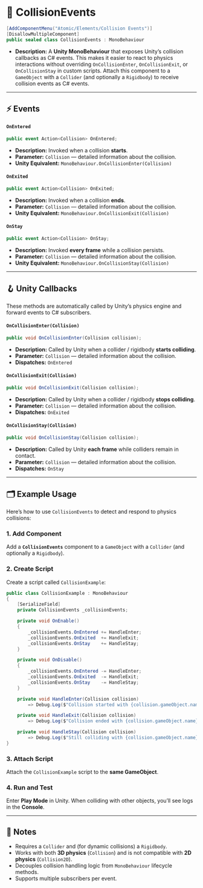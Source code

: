 # 🧩 CollisionEvents

```csharp
[AddComponentMenu("Atomic/Elements/Collision Events")]
[DisallowMultipleComponent]
public sealed class CollisionEvents : MonoBehaviour
```

- **Description:** A **Unity MonoBehaviour** that exposes Unity’s collision callbacks as C# events. This makes it easier to react to physics interactions without overriding `OnCollisionEnter`, `OnCollisionExit`, or `OnCollisionStay` in custom scripts. Attach this component to a `GameObject` with a `Collider` (and optionally a `Rigidbody`) to receive collision events as C# events.



---

## ⚡ Events

#### `OnEntered`
```csharp
public event Action<Collision> OnEntered;
```
- **Description:** Invoked when a collision **starts**.
- **Parameter:** `Collision` — detailed information about the collision.
- **Unity Equivalent:** `MonoBehaviour.OnCollisionEnter(Collision)`

#### `OnExited`
```csharp
public event Action<Collision> OnExited;
```
- **Description:** Invoked when a collision **ends**.
- **Parameter:** `Collision` — detailed information about the collision.
- **Unity Equivalent:** `MonoBehaviour.OnCollisionExit(Collision)`

#### `OnStay`
```csharp
public event Action<Collision> OnStay;
```
- **Description:** Invoked **every frame** while a collision persists.
- **Parameter:** `Collision` — detailed information about the collision.
- **Unity Equivalent:** `MonoBehaviour.OnCollisionStay(Collision)`

---

## 🪝 Unity Callbacks

These methods are automatically called by Unity’s physics engine and forward events to C# subscribers.

#### `OnCollisionEnter(Collision)`
```csharp
public void OnCollisionEnter(Collision collision);
```
- **Description:** Called by Unity when a collider / rigidbody **starts colliding**.
- **Parameter:** `Collision` — detailed information about the collision.
- **Dispatches:** `OnEntered`

#### `OnCollisionExit(Collision)`
```csharp
public void OnCollisionExit(Collision collision);
```
- **Description:** Called by Unity when a collider / rigidbody **stops colliding**.
- **Parameter:** `Collision` — detailed information about the collision.
- **Dispatches:** `OnExited`

#### `OnCollisionStay(Collision)`
```csharp
public void OnCollisionStay(Collision collision);
```
- **Description:** Called by Unity **each frame** while colliders remain in contact.
- **Parameter:** `Collision` — detailed information about the collision.
- **Dispatches:** `OnStay`

---

## 🗂 Example Usage
Here’s how to use `CollisionEvents` to detect and respond to physics collisions:

### 1. Add Component
Add a **`CollisionEvents`** component to a `GameObject` with a `Collider` (and optionally a `Rigidbody`).

### 2. Create Script
Create a script called `CollisionExample`:

```csharp
public class CollisionExample : MonoBehaviour
{
    [SerializeField]
    private CollisionEvents _collisionEvents;

    private void OnEnable()
    {
        _collisionEvents.OnEntered += HandleEnter;
        _collisionEvents.OnExited  += HandleExit;
        _collisionEvents.OnStay    += HandleStay;
    }

    private void OnDisable()
    {
        _collisionEvents.OnEntered -= HandleEnter;
        _collisionEvents.OnExited  -= HandleExit;
        _collisionEvents.OnStay    -= HandleStay;
    }

    private void HandleEnter(Collision collision)
        => Debug.Log($"Collision started with {collision.gameObject.name}");

    private void HandleExit(Collision collision)
        => Debug.Log($"Collision ended with {collision.gameObject.name}");

    private void HandleStay(Collision collision)
        => Debug.Log($"Still colliding with {collision.gameObject.name}");
}
```

### 3. Attach Script
Attach the `CollisionExample` script to the **same GameObject**.

### 4. Run and Test
Enter **Play Mode** in Unity. When colliding with other objects, you’ll see logs in the **Console**.

---

## 📝 Notes
- Requires a `Collider` and (for dynamic collisions) a `Rigidbody`.
- Works with both **3D physics** (`Collision`) and is not compatible with **2D physics** (`Collision2D`).
- Decouples collision handling logic from `MonoBehaviour` lifecycle methods.
- Supports multiple subscribers per event.
